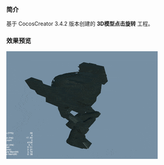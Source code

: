 ### 简介
基于 CocosCreator 3.4.2 版本创建的 **3D模型点击旋转** 工程。

### 效果预览
![image](../../gif/202201/2022012086.gif)